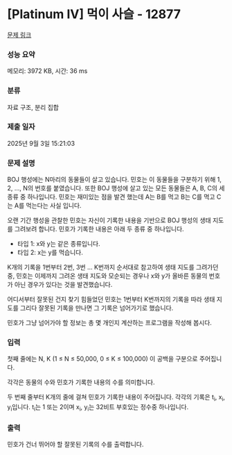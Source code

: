 # [Platinum IV] 먹이 사슬 - 12877 

[문제 링크](https://www.acmicpc.net/problem/12877) 

### 성능 요약

메모리: 3972 KB, 시간: 36 ms

### 분류

자료 구조, 분리 집합

### 제출 일자

2025년 9월 3일 15:21:03

### 문제 설명

<p>BOJ 행성에는 N마리의 동물들이 살고 있습니다. 민호는 이 동물들을 구분하기 위해 1, 2, ..., N의 번호를 붙였습니다. 또한 BOJ 행성에 살고 있는 모든 동물들은 A, B, C의 세 종류 중 하나입니다. 민호는 재미있는 점을 발견 했는데 A는 B를 먹고 B는 C를 먹고 C는 A를 먹는다는 사실 입니다.</p>

<p>오랜 기간 행성을 관찰한 민호는 자신이 기록한 내용을 기반으로 BOJ 행성의 생태 지도를 그려보려 합니다. 민호가 기록한 내용은 아래 두 종류 중 하나입니다.</p>

<ul>
	<li>타입 1: x와 y는 같은 종류입니다.</li>
	<li>타입 2: x는 y를 먹습니다.</li>
</ul>

<p>K개의 기록을 1번부터 2번, 3번 … K번까지 순서대로 참고하여 생태 지도를 그려가던 중, 민호는 이제까지 그려온 생태 지도와 모순되는 경우나 x와 y가 올바른 동물의 번호가 아닌 경우가 있다는 것을 발견했습니다.</p>

<p>어디서부터 잘못된 건지 찾기 힘들었던 민호는 1번부터 K번까지의 기록을 따라 생태 지도를 그리다 잘못된 기록을 만나면 그 기록은 넘어가기로 했습니다.</p>

<p>민호가 그냥 넘어가야 할 정보는 총 몇 개인지 계산하는 프로그램을 작성해 봅시다.</p>

### 입력 

 <p>첫째 줄에는 N, K (1 ≤ N ≤ 50,000, 0 ≤ K ≤ 100,000) 이 공백을 구분으로 주어집니다.</p>

<p>각각은 동물의 수와 민호가 기록한 내용의 수를 의미합니다.</p>

<p>두 번째 줄부터 K개의 줄에 걸쳐 민호가 기록한 내용이 주어집니다. 각각의 기록은 t<sub>i</sub>, x<sub>i</sub>, y<sub>i</sub>입니다. t<sub>i</sub>는 1 또는 2이며 x<sub>i</sub>, y<sub>i</sub>는 32비트 부호있는 정수중 하나입니다.</p>

### 출력 

 <p>민호가 건너 뛰어야 할 잘못된 기록의 수를 출력합니다.</p>

